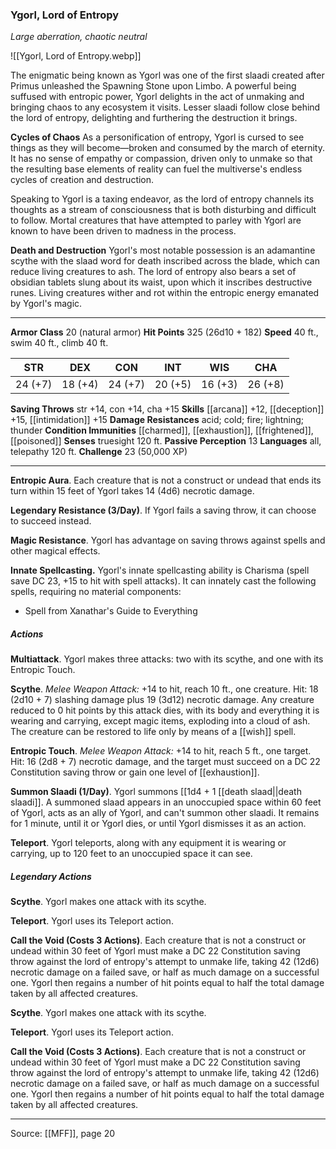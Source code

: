 ### Ygorl, Lord of Entropy
_Large aberration, chaotic neutral_

![[Ygorl, Lord of Entropy.webp]]

The enigmatic being known as Ygorl was one of the first slaadi created after Primus unleashed the Spawning Stone upon Limbo. A powerful being suffused with entropic power, Ygorl delights in the act of unmaking and bringing chaos to any ecosystem it visits. Lesser slaadi follow close behind the lord of entropy, delighting and furthering the destruction it brings.

**Cycles of Chaos** As a personification of entropy, Ygorl is cursed to see things as they will become—broken and consumed by the march of eternity. It has no sense of empathy or compassion, driven only to unmake so that the resulting base elements of reality can fuel the multiverse's endless cycles of creation and destruction.

Speaking to Ygorl is a taxing endeavor, as the lord of entropy channels its thoughts as a stream of consciousness that is both disturbing and difficult to follow. Mortal creatures that have attempted to parley with Ygorl are known to have been driven to madness in the process.


**Death and Destruction** Ygorl's most notable possession is an adamantine scythe with the slaad word for death inscribed across the blade, which can reduce living creatures to ash. The lord of entropy also bears a set of obsidian tablets slung about its waist, upon which it inscribes destructive runes. Living creatures wither and rot within the entropic energy emanated by Ygorl's magic.






---

**Armor Class** 20 (natural armor)
**Hit Points** 325 (26d10 + 182)
**Speed** 40 ft., swim 40 ft., climb 40 ft.

| STR     | DEX     | CON     | INT     | WIS     | CHA     |
|---------|---------|---------|---------|---------|---------|
| 24 (+7) | 18 (+4) | 24 (+7) | 20 (+5) | 16 (+3) | 26 (+8) |

**Saving Throws** str +14, con +14, cha +15
**Skills** [[arcana]] +12, [[deception]] +15, [[intimidation]] +15
**Damage Resistances** acid; cold; fire; lightning; thunder
**Condition Immunities** [[charmed]], [[exhaustion]], [[frightened]], [[poisoned]]
**Senses** truesight 120 ft.
**Passive Perception** 13
**Languages** all, telepathy 120 ft.
**Challenge** 23 (50,000 XP)

---

**Entropic Aura**. Each creature that is not a construct or undead that ends its turn within 15 feet of Ygorl takes 14 (4d6) necrotic damage.

**Legendary Resistance (3/Day)**. If Ygorl fails a saving throw, it can choose to succeed instead.

**Magic Resistance**. Ygorl has advantage on saving throws against spells and other magical effects.

**Innate Spellcasting.** Ygorl's innate spellcasting ability is Charisma (spell save DC 23, +15 to hit with spell attacks). It can innately cast the following spells, requiring no material components:

* Spell from Xanathar's Guide to Everything

##### Actions
**Multiattack**. Ygorl makes three attacks: two with its scythe, and one with its Entropic Touch.

**Scythe**. _Melee Weapon Attack:_ +14 to hit, reach 10 ft., one creature. Hit: 18 (2d10 + 7) slashing damage plus 19 (3d12) necrotic damage. Any creature reduced to 0 hit points by this attack dies, with its body and everything it is wearing and carrying, except magic items, exploding into a cloud of ash. The creature can be restored to life only by means of a [[wish]] spell.

**Entropic Touch**. _Melee Weapon Attack:_ +14 to hit, reach 5 ft., one target. Hit: 16 (2d8 + 7) necrotic damage, and the target must succeed on a DC 22 Constitution saving throw or gain one level of [[exhaustion]].

**Summon Slaadi (1/Day)**. Ygorl summons [[1d4 + 1 [[death slaad||death slaadi]]. A summoned slaad appears in an unoccupied space within 60 feet of Ygorl, acts as an ally of Ygorl, and can't summon other slaadi. It remains for 1 minute, until it or Ygorl dies, or until Ygorl dismisses it as an action.

**Teleport**. Ygorl teleports, along with any equipment it is wearing or carrying, up to 120 feet to an unoccupied space it can see.

##### Legendary Actions
**Scythe**. Ygorl makes one attack with its scythe.

**Teleport**. Ygorl uses its Teleport action.

**Call the Void (Costs 3 Actions)**. Each creature that is not a construct or undead within 30 feet of Ygorl must make a DC 22 Constitution saving throw against the lord of entropy's attempt to unmake life, taking 42 (12d6) necrotic damage on a failed save, or half as much damage on a successful one. Ygorl then regains a number of hit points equal to half the total damage taken by all affected creatures.

**Scythe**. Ygorl makes one attack with its scythe.

**Teleport**. Ygorl uses its Teleport action.

**Call the Void (Costs 3 Actions)**. Each creature that is not a construct or undead within 30 feet of Ygorl must make a DC 22 Constitution saving throw against the lord of entropy's attempt to unmake life, taking 42 (12d6) necrotic damage on a failed save, or half as much damage on a successful one. Ygorl then regains a number of hit points equal to half the total damage taken by all affected creatures.


---

Source: [[MFF]], page 20